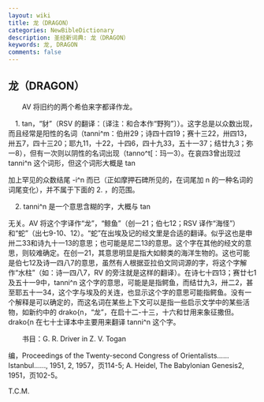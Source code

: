 ```yaml
---
layout: wiki
title: 龙（DRAGON）
categories: NewBibleDictionary
description: 圣经新词典: 龙（DRAGON）
keywords: 龙, DRAGON
comments: false
---
```


## 龙（DRAGON）

　　AV 将旧约的两个希伯来字都译作龙。

　1. tan，“豺”（RSV 的翻译：〔译注：和合本作“野狗”〕）。这字总是以众数出现，而且经常是阳性的名词（tanni^m：伯卅29；诗四十四19；赛十三22，卅四13，卅五7，四十三20；耶九11，十22，十四6，四十九33，五十一37；结廿九3；弥一8），但有一次则以阴性的名词出现（tanno^t[：玛一3）。在哀四3曾出现过 tanni^n 这个词形，但这个词形大概是 tan

加上罕见的众数结尾 -i^n 而已（正如摩押石碑所见的，在词尾加 n 的一种名词的词尾变化），并不属于下面的 2. ，的范围。

　2. tanni^n 是一个意思含糊的字，大概与 tan

无关。AV 将这个字译作“龙”，“鲸鱼”（创一21；伯七12；RSV 译作“海怪”）和“蛇”（出七9-10、12）。“蛇”在出埃及记的经文里是合适的翻译。似乎这也是申卅二33和诗九十一13的意思；也可能是尼二13的意思。这个字在其他的经文的意思，则较难确定。在创一21，其意思明显是指大如鲸类的海洋生物的。这也可能是伯七12及诗一四八7的意思，虽然有人根据亚拉伯文同词源的字，将这个字解作“水柱”（如：诗一四八7，RV 的旁注就是这样的翻译）。在诗七十四13；赛廿七1及五十一9中，tanni^n 这个字的意思，可能是是指鳄鱼，而结廿九3，卅二2，甚至耶五十一34，这个字与埃及的关连，也显示这个字的意思可能指鳄鱼。没有一个解释是可以确定的，而这名词在某些上下文可以是指一些启示文学中的某些活物，如新约中的 drako{n，“龙”，在启十二-十三，十六和廿用来象征撒但。drako{n 在七十士译本中主要用来翻译 tanni^n 这个字。

　　书目：G. R. Driver in Z. V. Togan

编，Proceedings of the Twenty-second Congress of Orientalists……Istanbul……, 1951, 2, 1957，页114-5; A. Heidel, The Babylonian Genesis2, 1951，页102-5。

T.C.M.








